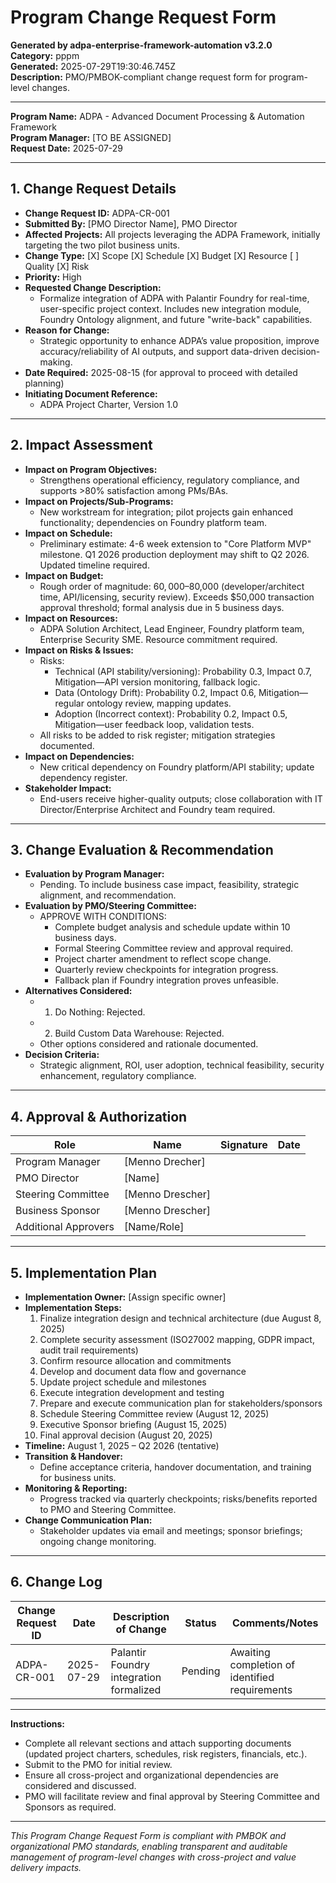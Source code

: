 # Program Change Request Form

**Generated by adpa-enterprise-framework-automation v3.2.0**  
**Category:** pppm  
**Generated:** 2025-07-29T19:30:46.745Z  
**Description:** PMO/PMBOK-compliant change request form for program-level changes.

---

**Program Name:** ADPA - Advanced Document Processing & Automation Framework  
**Program Manager:** [TO BE ASSIGNED]  
**Request Date:** 2025-07-29

---

## 1. Change Request Details

- **Change Request ID:** ADPA-CR-001
- **Submitted By:** [PMO Director Name], PMO Director
- **Affected Projects:** All projects leveraging the ADPA Framework, initially targeting the two pilot business units.
- **Change Type:** [X] Scope [X] Schedule [X] Budget [X] Resource [ ] Quality [X] Risk
- **Priority:** High
- **Requested Change Description:**  
  - Formalize integration of ADPA with Palantir Foundry for real-time, user-specific project context. Includes new integration module, Foundry Ontology alignment, and future "write-back" capabilities.
- **Reason for Change:**  
  - Strategic opportunity to enhance ADPA’s value proposition, improve accuracy/reliability of AI outputs, and support data-driven decision-making.
- **Date Required:** 2025-08-15 (for approval to proceed with detailed planning)
- **Initiating Document Reference:**  
  - ADPA Project Charter, Version 1.0

---

## 2. Impact Assessment

- **Impact on Program Objectives:**  
  - Strengthens operational efficiency, regulatory compliance, and supports >80% satisfaction among PMs/BAs.
- **Impact on Projects/Sub-Programs:**  
  - New workstream for integration; pilot projects gain enhanced functionality; dependencies on Foundry platform team.
- **Impact on Schedule:**  
  - Preliminary estimate: 4-6 week extension to "Core Platform MVP" milestone. Q1 2026 production deployment may shift to Q2 2026. Updated timeline required.
- **Impact on Budget:**  
  - Rough order of magnitude: $60,000–$80,000 (developer/architect time, API/licensing, security review). Exceeds $50,000 transaction approval threshold; formal analysis due in 5 business days.
- **Impact on Resources:**  
  - ADPA Solution Architect, Lead Engineer, Foundry platform team, Enterprise Security SME. Resource commitment required.
- **Impact on Risks & Issues:**  
  - Risks:  
    - Technical (API stability/versioning): Probability 0.3, Impact 0.7, Mitigation—API version monitoring, fallback logic.  
    - Data (Ontology Drift): Probability 0.2, Impact 0.6, Mitigation—regular ontology review, mapping updates.  
    - Adoption (Incorrect context): Probability 0.2, Impact 0.5, Mitigation—user feedback loop, validation tests.  
  - All risks to be added to risk register; mitigation strategies documented.
- **Impact on Dependencies:**  
  - New critical dependency on Foundry platform/API stability; update dependency register.
- **Stakeholder Impact:**  
  - End-users receive higher-quality outputs; close collaboration with IT Director/Enterprise Architect and Foundry team required.

---

## 3. Change Evaluation & Recommendation

- **Evaluation by Program Manager:**  
  - Pending. To include business case impact, feasibility, strategic alignment, and recommendation.
- **Evaluation by PMO/Steering Committee:**  
  - APPROVE WITH CONDITIONS:  
    - Complete budget analysis and schedule update within 10 business days.  
    - Formal Steering Committee review and approval required.  
    - Project charter amendment to reflect scope change.  
    - Quarterly review checkpoints for integration progress.  
    - Fallback plan if Foundry integration proves unfeasible.
- **Alternatives Considered:**  
  - 1. Do Nothing: Rejected.  
  - 2. Build Custom Data Warehouse: Rejected.  
  - Other options considered and rationale documented.
- **Decision Criteria:**  
  - Strategic alignment, ROI, user adoption, technical feasibility, security enhancement, regulatory compliance.

---

## 4. Approval & Authorization

| Role                  | Name                | Signature         | Date         |
|-----------------------|---------------------|-------------------|--------------|
| Program Manager       | [Menno Drecher]              |                   |              |
| PMO Director          | [Name]              |                   |              |
| Steering Committee    | [Menno Drescher]           |                   |              |
| Business Sponsor      | [Menno Drescher]              |                   |              |
| Additional Approvers  | [Name/Role]         |                   |              |

---

## 5. Implementation Plan

- **Implementation Owner:** [Assign specific owner]
- **Implementation Steps:**  
  1. Finalize integration design and technical architecture (due August 8, 2025)
  2. Complete security assessment (ISO27002 mapping, GDPR impact, audit trail requirements)
  3. Confirm resource allocation and commitments
  4. Develop and document data flow and governance
  5. Update project schedule and milestones
  6. Execute integration development and testing
  7. Prepare and execute communication plan for stakeholders/sponsors
  8. Schedule Steering Committee review (August 12, 2025)
  9. Executive Sponsor briefing (August 15, 2025)
  10. Final approval decision (August 20, 2025)
- **Timeline:** August 1, 2025 – Q2 2026 (tentative)
- **Transition & Handover:**  
  - Define acceptance criteria, handover documentation, and training for business units.
- **Monitoring & Reporting:**  
  - Progress tracked via quarterly checkpoints; risks/benefits reported to PMO and Steering Committee.
- **Change Communication Plan:**  
  - Stakeholder updates via email and meetings; sponsor briefings; ongoing change monitoring.

---

## 6. Change Log

| Change Request ID | Date       | Description of Change | Status   | Comments/Notes                   |
|-------------------|------------|----------------------|----------|-----------------------------------|
| ADPA-CR-001       | 2025-07-29 | Palantir Foundry integration formalized | Pending   | Awaiting completion of identified requirements |

---

**Instructions:**  
- Complete all relevant sections and attach supporting documents (updated project charters, schedules, risk registers, financials, etc.).
- Submit to the PMO for initial review.  
- Ensure all cross-project and organizational dependencies are considered and discussed.
- PMO will facilitate review and final approval by Steering Committee and Sponsors as required.

---

*This Program Change Request Form is compliant with PMBOK and organizational PMO standards, enabling transparent and auditable management of program-level changes with cross-project and value delivery impacts.*